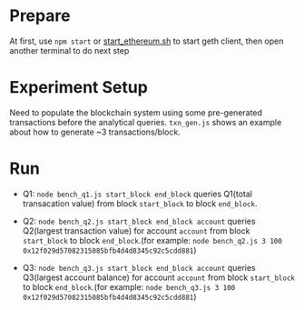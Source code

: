 # Prepare
At first, use `npm start` or [start_ethereum.sh](../../ethereum_script/start_ethereum.sh) to start geth client, then open another terminal to do next step

# Experiment Setup

Need to populate the blockchain system using some pre-generated transactions before the analytical queries.
`txn_gen.js` shows an example about how to generate ~3 transactions/block.

# Run

* Q1: `node bench_q1.js start_block end_block` queries Q1(total transacation value) from block `start_block` to block `end_block`.

* Q2: `node bench_q2.js start_block end_block account` queries Q2(largest transaction value) for account `account` from block `start_block` to block `end_block`.(for example: `node bench_q2.js 3 100 0x12f029d57082315085bfb4d4d8345c92c5cdd881`)

* Q3: `node bench_q3.js start_block end_block account` queries Q3(largest account balance) for account `account` from block `start_block` to block `end_block`.(for example: `node bench_q3.js 3 100 0x12f029d57082315085bfb4d4d8345c92c5cdd881`)
